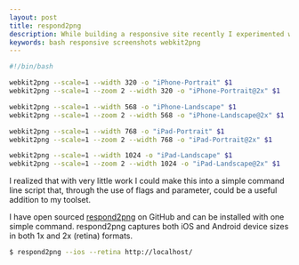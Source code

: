 ```yaml
---
layout: post
title: respond2png
description: While building a responsive site recently I experimented with capturing device specific screenshots using Grunt and webkit2png. To make things easy to manage in Grunt I placed all my commands into a simple bash script that accepted one parameter for the website URL.
keywords: bash responsive screenshots webkit2png
---
```


```bash
#!/bin/bash

webkit2png --scale=1 --width 320 -o "iPhone-Portrait" $1
webkit2png --scale=1 --zoom 2 --width 320 -o "iPhone-Portrait@2x" $1

webkit2png --scale=1 --width 568 -o "iPhone-Landscape" $1
webkit2png --scale=1 --zoom 2 --width 568 -o "iPhone-Landscape@2x" $1

webkit2png --scale=1 --width 768 -o "iPad-Portrait" $1
webkit2png --scale=1 --zoom 2 --width 768 -o "iPad-Portrait@2x" $1

webkit2png --scale=1 --width 1024 -o "iPad-Landscape" $1
webkit2png --scale=1 --zoom 2 --width 1024 -o "iPad-Landscape@2x" $1
```

I realized that with very little work I could make this into a simple command line script that, through the use of flags and parameter, could be a useful addition to my toolset.

I have open sourced [respond2png](https://github.com/neogeek/respond2png) on GitHub and can be installed with one simple command. respond2png captures both iOS and Android device sizes in both 1x and 2x (retina) formats.

```bash
$ respond2png --ios --retina http://localhost/
```
